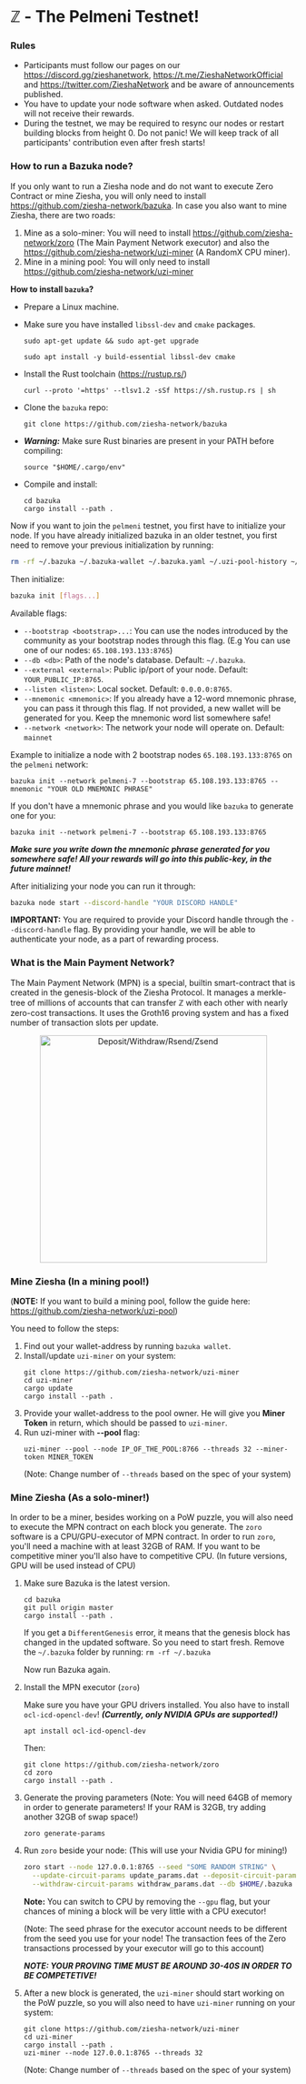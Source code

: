# ℤ - The Pelmeni Testnet!

### Rules

 - Participants must follow our pages on our https://discord.gg/zieshanetwork, https://t.me/ZieshaNetworkOfficial and https://twitter.com/ZieshaNetwork and be aware of announcements published.
 - You have to update your node software when asked. Outdated nodes will not receive their rewards.
 - During the testnet, we may be required to resync our nodes or restart building blocks from height 0. Do not panic! We will keep track of all participants' contribution even after fresh starts!

### How to run a Bazuka node?

If you only want to run a Ziesha node and do not want to execute Zero Contract or
mine Ziesha, you will only need to install https://github.com/ziesha-network/bazuka. In case you also
want to mine Ziesha, there are two roads:

 1. Mine as a solo-miner: You will need to install https://github.com/ziesha-network/zoro (The Main Payment Network executor) and also the https://github.com/ziesha-network/uzi-miner (A RandomX CPU miner).
 2. Mine in a mining pool: You will only need to install https://github.com/ziesha-network/uzi-miner

**How to install `bazuka`?**

 * Prepare a Linux machine.
 * Make sure you have installed `libssl-dev` and `cmake` packages.

    ```
    sudo apt-get update && sudo apt-get upgrade
    ```

    ```
    sudo apt install -y build-essential libssl-dev cmake
    ```

 * Install the Rust toolchain (https://rustup.rs/)
    ```
    curl --proto '=https' --tlsv1.2 -sSf https://sh.rustup.rs | sh
    ```
 * Clone the `bazuka` repo:
    ```
    git clone https://github.com/ziesha-network/bazuka
    ```
 * ***Warning:*** Make sure Rust binaries are present in your PATH before compiling:
    ```
    source "$HOME/.cargo/env"
    ```
 * Compile and install:
    ```
    cd bazuka
    cargo install --path .
    ```

Now if you want to join the `pelmeni` testnet, you first have to initialize your
node. If you have already initialized bazuka in an older testnet, you first need
to remove your previous initialization by running:

```sh
rm -rf ~/.bazuka ~/.bazuka-wallet ~/.bazuka.yaml ~/.uzi-pool-history ~/.uzi-pool-miners
```
Then initialize:

```sh
bazuka init [flags...]
```

Available flags:

 * `--bootstrap <bootstrap>...`: You can use the nodes introduced by the community as your bootstrap nodes through this flag. (E.g You can use  one of our nodes: `65.108.193.133:8765`)
 * `--db <db>`: Path of the node's database. Default: `~/.bazuka`.
 * `--external <external>`: Public ip/port of your node. Default: `YOUR_PUBLIC_IP:8765`.
 * `--listen <listen>`: Local socket. Default: `0.0.0.0:8765`.
 * `--mnemonic <mnemonic>`: If you already have a 12-word mnemonic phrase, you can pass it through this flag. If not provided, a new wallet will be generated for you. Keep the mnemonic word list somewhere safe!
 * `--network <network>`: The network your node will operate on. Default: `mainnet`

Example to initialize a node with 2 bootstrap nodes `65.108.193.133:8765` on the `pelmeni` network:

```
bazuka init --network pelmeni-7 --bootstrap 65.108.193.133:8765 --mnemonic "YOUR OLD MNEMONIC PHRASE"
```

If you don't have a mnemonic phrase and you would like `bazuka` to generate one for you:

```
bazuka init --network pelmeni-7 --bootstrap 65.108.193.133:8765
```

***Make sure you write down the mnemonic phrase generated for you somewhere safe! All your rewards will go into this public-key, in the future mainnet!***

After initializing your node you can run it through:

```sh
bazuka node start --discord-handle "YOUR DISCORD HANDLE"
```

**IMPORTANT:** You are required to provide your Discord handle through the
`--discord-handle` flag. By providing your handle, we will be able to authenticate
your node, as a part of rewarding process.

### What is the Main Payment Network?

The Main Payment Network (MPN) is a special, builtin smart-contract that is
created in the genesis-block of the Ziesha Protocol. It manages a merkle-tree of
millions of accounts that can transfer ℤ with each other with nearly zero-cost
transactions. It uses the Groth16 proving system and has a fixed number of
transaction slots per update.

<p align="center">
    <img width="400" src="https://user-images.githubusercontent.com/4275654/188954000-450b32ad-c5e8-4714-9664-3afa40400508.png" alt="Deposit/Withdraw/Rsend/Zsend">
</p>

### Mine Ziesha (In a mining pool!)

(**NOTE:** If you want to build a mining pool, follow the guide here: https://github.com/ziesha-network/uzi-pool)

You need to follow the steps:

 1. Find out your wallet-address by running `bazuka wallet`.
 2. Install/update `uzi-miner` on your system:
    ```
    git clone https://github.com/ziesha-network/uzi-miner
    cd uzi-miner
    cargo update
    cargo install --path .
    ```
 3. Provide your wallet-address to the pool owner. He will give you **Miner Token** in return, which should be passed to `uzi-miner`.
 4. Run uzi-miner with **--pool** flag:
    ```
    uzi-miner --pool --node IP_OF_THE_POOL:8766 --threads 32 --miner-token MINER_TOKEN
    ```
    (Note: Change number of `--threads` based on the spec of your system)

### Mine Ziesha (As a solo-miner!)

In order to be a miner, besides working on a PoW puzzle, you will also need to
execute the MPN contract on each block you generate. The `zoro` software is
a CPU/GPU-executor of MPN contract. In order to run `zoro`, you'll need a machine
with at least 32GB of RAM. If you want to be competitive miner you'll also have to
competitive CPU. (In future versions, GPU will be used instead of CPU)

1. Make sure Bazuka is the latest version.

   ```
   cd bazuka
   git pull origin master
   cargo install --path .
   ```

   If you get a `DifferentGenesis` error, it means that the genesis block has changed
   in the updated software. So you need to start fresh. Remove the `~/.bazuka`
   folder by running: `rm -rf ~/.bazuka`

   Now run Bazuka again.

2. Install the MPN executor (`zoro`)

   Make sure you have your GPU drivers installed. You also have to install `ocl-icd-opencl-dev`! ***(Currently, only NVIDIA GPUs are supported!)***


   ```
   apt install ocl-icd-opencl-dev
   ```

   Then:

   ```
   git clone https://github.com/ziesha-network/zoro
   cd zoro
   cargo install --path .
   ```

3. Generate the proving parameters (Note: You will need 64GB of memory in order to generate parameters! If your RAM is 32GB, try adding another 32GB of swap space!)

   ```
   zoro generate-params
   ```

4. Run `zoro` beside your node: (This will use your Nvidia GPU for mining!)

   ```sh
   zoro start --node 127.0.0.1:8765 --seed "SOME RANDOM STRING" \
     --update-circuit-params update_params.dat --deposit-circuit-params deposit_params.dat \
     --withdraw-circuit-params withdraw_params.dat --db $HOME/.bazuka --gpu
   ```

   **Note:** You can switch to CPU by removing the `--gpu` flag, but your chances of mining a block
   will be very little with a CPU executor!

   (Note: The seed phrase for the executor account needs to be different from the
   seed you use for your node! The transaction fees of the Zero transactions processed
   by your executor will go to this account)
   
   ***NOTE: YOUR PROVING TIME MUST BE AROUND 30-40S IN ORDER TO BE COMPETETIVE!***

5. After a new block is generated, the `uzi-miner` should start working on the PoW
  puzzle, so you will also need to have `uzi-miner` running on your system:

   ```
   git clone https://github.com/ziesha-network/uzi-miner
   cd uzi-miner
   cargo install --path .
   uzi-miner --node 127.0.0.1:8765 --threads 32
   ```

   (Note: Change number of `--threads` based on the spec of your system)
